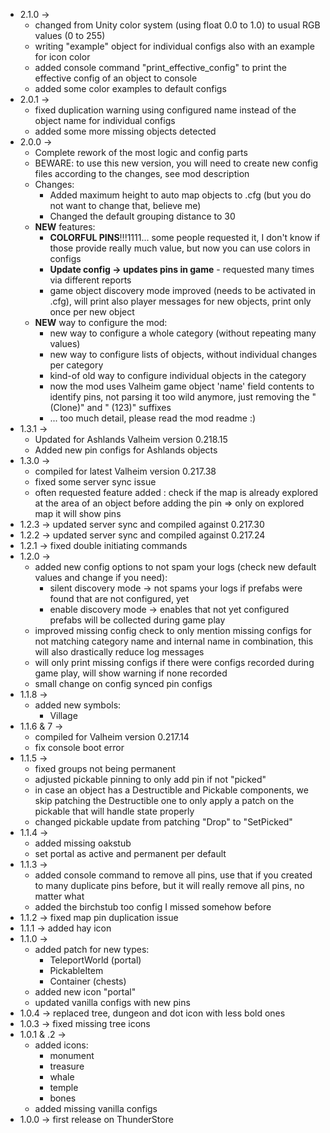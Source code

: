 * 2.1.0 ->
  * changed from Unity color system (using float 0.0 to 1.0) to usual RGB values (0 to 255) 
  * writing "example" object for individual configs also with an example for icon color
  * added console command "print_effective_config" to print the effective config of an object to console
  * added some color examples to default configs
* 2.0.1 ->
  * fixed duplication warning using configured name instead of the object name for individual configs
  * added some more missing objects detected
* 2.0.0 ->
    * Complete rework of the most logic and config parts
    * BEWARE: to use this new version, you will need to create new config files according to the changes, see mod
      description
    * Changes:
        * Added maximum height to auto map objects to .cfg (but you do not want to change that, believe me)
        * Changed the default grouping distance to 30
    * **NEW** features:
        * **COLORFUL PINS**!!!1111... some people requested it, I don't know if those provide really much value, but now
          you can use colors in configs
        * **Update config -> updates pins in game** - requested many times via different reports
        * game object discovery mode improved (needs to be activated in .cfg), will print also player messages for new
          objects, print only once per new object
    * **NEW** way to configure the mod:
      * new way to configure a whole category (without repeating many values)
      * new way to configure lists of objects, without individual changes per category
      * kind-of old way to configure individual objects in the category
      * now the mod uses Valheim game object 'name' field contents to identify pins, not parsing it too wild anymore,
        just removing the "(Clone)" and " (123)" suffixes
      * ... too much detail, please read the mod readme :)
* 1.3.1 ->
    * Updated for Ashlands Valheim version 0.218.15
    * Added new pin configs for Ashlands objects
* 1.3.0 ->
    * compiled for latest Valheim version 0.217.38
    * fixed some server sync issue
    * often requested feature added : check if the map is already explored at the area of an object before adding
      the pin => only on explored map it will show pins
* 1.2.3 -> updated server sync and compiled against 0.217.30
* 1.2.2 -> updated server sync and compiled against 0.217.24
* 1.2.1 -> fixed double initiating commands
* 1.2.0 ->
    * added new config options to not spam your logs (check new default values and change if you need):
        * silent discovery mode -> not spams your logs if prefabs were found that are not configured, yet
        * enable discovery mode -> enables that not yet configured prefabs will be collected during game play
    * improved missing config check to only mention missing configs for not matching category name and internal name in
      combination, this will also drastically reduce log messages
    * will only print missing configs if there were configs recorded during game play, will show warning if none
      recorded
    * small change on config synced pin configs
* 1.1.8 ->
    * added new symbols:
        * Village
* 1.1.6 & 7 ->
    * compiled for Valheim version 0.217.14
    * fix console boot error
* 1.1.5 ->
    * fixed groups not being permanent
    * adjusted pickable pinning to only add pin if not "picked"
    * in case an object has a Destructible and Pickable components, we skip patching the Destructible one to only apply
      a patch on the pickable that will handle state properly
    * changed pickable update from patching "Drop" to "SetPicked"
* 1.1.4 ->
    * added missing oakstub
    * set portal as active and permanent per default
* 1.1.3 ->
    * added console command to remove all pins, use that if you created to many duplicate pins before, but it will
      really remove all pins, no matter what
    * added the birchstub too config I missed somehow before
* 1.1.2 -> fixed map pin duplication issue
* 1.1.1 -> added hay icon
* 1.1.0 ->
    * added patch for new types:
        * TeleportWorld (portal)
        * PickableItem
        * Container (chests)
    * added new icon "portal"
    * updated vanilla configs with new pins
* 1.0.4 -> replaced tree, dungeon and dot icon with less bold ones
* 1.0.3 -> fixed missing tree icons
* 1.0.1 & .2 ->
    * added icons:
        * monument
        * treasure
        * whale
        * temple
        * bones
    * added missing vanilla configs
* 1.0.0 -> first release on ThunderStore

